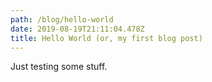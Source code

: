 ```yaml
---
path: /blog/hello-world
date: 2019-08-19T21:11:04.478Z
title: Hello World (or, my first blog post)
---
```


Just testing some stuff.